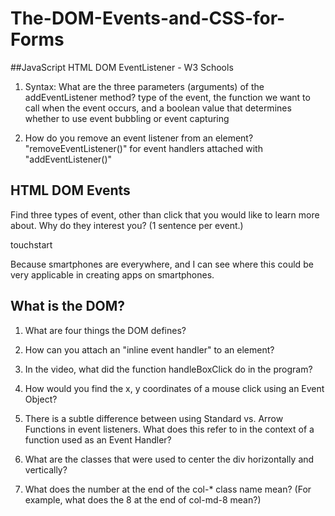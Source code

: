 # The-DOM-Events-and-CSS-for-Forms

##JavaScript HTML DOM EventListener - W3 Schools

1. Syntax: What are the three parameters (arguments) of the addEventListener method? type of the event, the function we want to call when the event occurs, and a boolean value that determines whether to use event bubbling or event capturing

2. How do you remove an event listener from an element? "removeEventListener()" for event handlers attached with "addEventListener()"

## HTML DOM Events

Find three types of event, other than click that you would like to learn more about. Why do they interest you? (1 sentence per event.)

touchstart

Because smartphones are everywhere, and I can see where this could be very applicable in creating apps on smartphones.





## What is the DOM?

1. What are four things the DOM defines?

2. How can you attach an "inline event handler" to an element?
   
3. In the video, what did the function handleBoxClick do in the program?

4. How would you find the x, y coordinates of a mouse click using an Event Object?
 
5. There is a subtle difference between using Standard vs. Arrow Functions in event listeners. What does this refer to in the context of a function used as an Event Handler?

6. What are the classes that were used to center the div horizontally and vertically?

7. What does the number at the end of the col-* class name mean? (For example, what does the 8 at the end of col-md-8 mean?)


